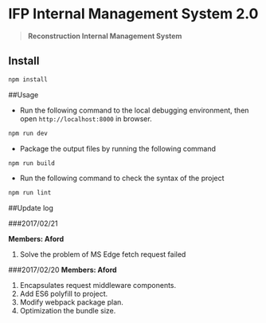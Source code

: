 # IFP Internal Management System 2.0


> **Reconstruction Internal Management System**

## Install

```bash
npm install
```

##Usage
- Run the following command to the local debugging environment, then open `http://localhost:8000` in browser.

```bash
npm run dev
```

- Package the output files by running the following command

```bash
npm run build
```

- Run the following command to check the syntax of the project
	
```bash
npm run lint
```

##Update log


###2017/02/21

**Members: Aford**

1. Solve the problem of MS Edge fetch request failed


###2017/02/20
**Members: Aford**

1. Encapsulates request middleware components.
2. Add ES6 polyfill to project.
3. Modify webpack package plan.
4. Optimization the bundle size.

